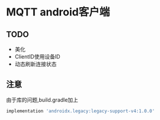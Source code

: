 # MQTT android客户端

## TODO

- 美化
- ClientID使用设备ID
- 动态刷新连接状态 

## 注意

由于库的问题,build.gradle加上
```gradle
implementation 'androidx.legacy:legacy-support-v4:1.0.0'

```